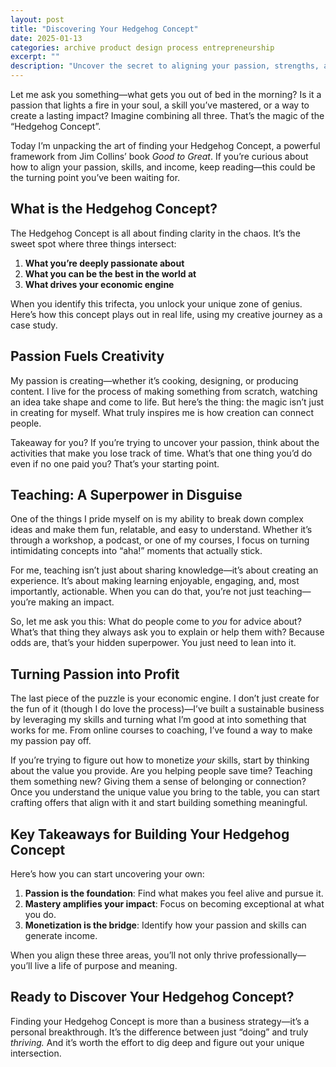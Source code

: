 ```yaml
---
layout: post
title: "Discovering Your Hedgehog Concept"
date: 2025-01-13
categories: archive product design process entrepreneurship
excerpt: ""
description: "Uncover the secret to aligning your passion, strengths, and profit with the Hedgehog Concept."
---
```


Let me ask you something—what gets you out of bed in the morning? Is it a passion that lights a fire in your soul, a skill you’ve mastered, or a way to create a lasting impact? Imagine combining all three. That’s the magic of the “Hedgehog Concept”.

Today I’m unpacking the art of finding your Hedgehog Concept, a powerful framework from Jim Collins’ book *Good to Great*. If you’re curious about how to align your passion, skills, and income, keep reading—this could be the turning point you’ve been waiting for. 


## What is the Hedgehog Concept?

The Hedgehog Concept is all about finding clarity in the chaos. It’s the sweet spot where three things intersect:



1. **What you’re deeply passionate about**
2. **What you can be the best in the world at**
3. **What drives your economic engine**

When you identify this trifecta, you unlock your unique zone of genius. Here’s how this concept plays out in real life, using my creative journey as a case study.


## Passion Fuels Creativity

My passion is creating—whether it’s cooking, designing, or producing content. I live for the process of making something from scratch, watching an idea take shape and come to life. But here’s the thing: the magic isn’t just in creating for myself. What truly inspires me is how creation can connect people. 

Takeaway for you? If you’re trying to uncover your passion, think about the activities that make you lose track of time. What’s that one thing you’d do even if no one paid you? That’s your starting point.


## Teaching: A Superpower in Disguise

One of the things I pride myself on is my ability to break down complex ideas and make them fun, relatable, and easy to understand. Whether it’s through a workshop, a podcast, or one of my courses, I focus on turning intimidating concepts into “aha!” moments that actually stick.

For me, teaching isn’t just about sharing knowledge—it’s about creating an experience. It’s about making learning enjoyable, engaging, and, most importantly, actionable. When you can do that, you’re not just teaching—you’re making an impact.

So, let me ask you this: What do people come to *you* for advice about? What’s that thing they always ask you to explain or help them with? Because odds are, that’s your hidden superpower. You just need to lean into it.


## Turning Passion into Profit

The last piece of the puzzle is your economic engine. I don’t just create for the fun of it (though I do love the process)—I’ve built a sustainable business by leveraging my skills and turning what I’m good at into something that works for me. From online courses to coaching, I’ve found a way to make my passion pay off.

If you’re trying to figure out how to monetize *your* skills, start by thinking about the value you provide. Are you helping people save time? Teaching them something new? Giving them a sense of belonging or connection? Once you understand the unique value you bring to the table, you can start crafting offers that align with it and start building something meaningful.


## Key Takeaways for Building Your Hedgehog Concept

Here’s how you can start uncovering your own:



1. **Passion is the foundation**: Find what makes you feel alive and pursue it.
2. **Mastery amplifies your impact**: Focus on becoming exceptional at what you do.
3. **Monetization is the bridge**: Identify how your passion and skills can generate income.

When you align these three areas, you’ll not only thrive professionally—you’ll live a life of purpose and meaning.


## Ready to Discover Your Hedgehog Concept?

Finding your Hedgehog Concept is more than a business strategy—it’s a personal breakthrough. It’s the difference between just “doing” and truly *thriving.* And it’s worth the effort to dig deep and figure out your unique intersection.